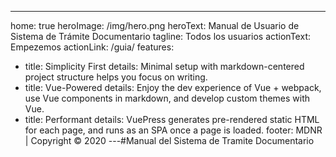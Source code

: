 ---
home: true
heroImage: /img/hero.png
heroText: Manual de Usuario de Sistema de Trámite Documentario
tagline: Todos los usuarios
actionText: Empezemos
actionLink: /guia/
features:
- title: Simplicity First
  details: Minimal setup with markdown-centered project structure helps you focus on writing.
- title: Vue-Powered
  details: Enjoy the dev experience of Vue + webpack, use Vue components in markdown, and develop custom themes with Vue.
- title: Performant
  details: VuePress generates pre-rendered static HTML for each page, and runs as an SPA once a page is loaded.
footer: MDNR | Copyright © 2020
---#Manual del Sistema de Tramite Documentario